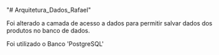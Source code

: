 "# Arquitetura_Dados_Rafael" 

Foi alterado a camada de acesso a dados para permitir salvar dados dos produtos no banco de dados.

Foi utilizado o Banco 'PostgreSQL'

